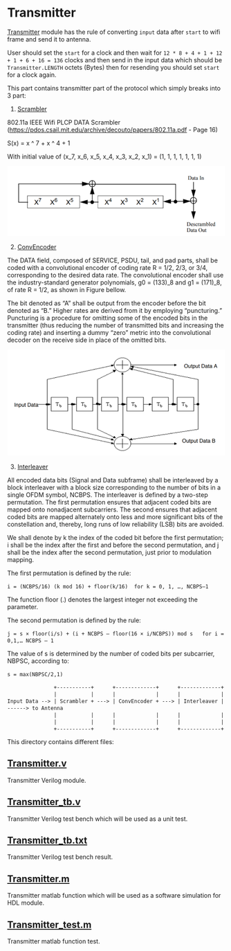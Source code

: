 # Transmitter
[Transmitter](https://github.com/sadrasabouri/802.11a/tree/master/Hardware/Transmitter/Transmitter.v) module has the rule of converting `input` data after `start` to wifi frame and send it to antenna.

User should set the `start` for a clock and then wait for `12 * 8 + 4 + 1 + 12 + 1 + 6 + 16 = 136` clocks and then send in the input data which should be `Transmitter.LENGTH` octets (Bytes) then for resending you should set `start` for a clock again.

This part contains transmitter part of the protocol which simply breaks into 3 part:

1. [Scrambler](https://github.com/sadrasabouri/802.11a/tree/master/Hardware/Transmitter/Scrambler)

802.11a IEEE Wifi PLCP DATA Scrambler (https://pdos.csail.mit.edu/archive/decouto/papers/802.11a.pdf - Page 16)

S(x) = x ^ 7 + x ^ 4 + 1

With initial value of (x_7, x_6, x_5, x_4, x_3, x_2, x_1) = (1, 1, 1, 1, 1, 1, 1) 


<img src="https://github.com/sadrasabouri/802.11a/blob/master/OtherFiles/Scrambler.PNG">

2. [ConvEncoder](https://github.com/sadrasabouri/802.11a/tree/master/Hardware/Transmitter/ConvEncoder)

The DATA field, composed of SERVICE, PSDU, tail, and pad parts, shall be coded with a convolutional encoder of coding rate R = 1/2, 2/3, or 3/4, corresponding to the desired data rate. The convolutional encoder shall use the industry-standard generator polynomials, g0 = (133)_8 and g1 = (171)_8, of rate R = 1/2, as shown in Figure bellow.

The bit denoted as “A” shall be output from the encoder before the bit denoted as “B.” Higher rates are derived from it by employing “puncturing.” Puncturing is a procedure for omitting some of the encoded bits in the transmitter (thus reducing the number of transmitted bits and increasing the coding rate) and inserting a dummy “zero” metric into the convolutional decoder on the receive side in place of the omitted bits.

<img src="https://github.com/sadrasabouri/802.11a/blob/master/OtherFiles/ConvEncoder.PNG">


3. [Interleaver](https://github.com/sadrasabouri/802.11a/tree/master/Hardware/Transmitter/ConvEncoder/Interleaver)

All encoded data bits (Signal and Data subframe) shall be interleaved by a block interleaver with a block size corresponding to the number of bits in a single OFDM symbol, NCBPS.
The interleaver is defined by a two-step permutation. The first permutation ensures that adjacent coded bits are mapped onto nonadjacent subcarriers. The second ensures that adjacent coded bits are mapped alternately onto less and more significant bits of the constellation and, thereby, long runs of low reliability (LSB) bits are avoided.

We shall denote by k the index of the coded bit before the first permutation; i shall be the index after the first and before the second permutation, and j shall be the index after the second permutation, just prior to modulation mapping.


The first permutation is defined by the rule:
```
i = (NCBPS/16) (k mod 16) + floor(k/16)  for k = 0, 1, …, NCBPS–1
```
The function floor (.) denotes the largest integer not exceeding the parameter.


The second permutation is defined by the rule:
```
j = s × floor(i/s) + (i + NCBPS – floor(16 × i/NCBPS)) mod s   for i = 0,1,… NCBPS – 1
```
The value of s is determined by the number of coded bits per subcarrier, NBPSC, according to:
```
s = max(NBPSC/2,1)
```


```
               +-----------+      +-------------+      +-------------+
               |           |      |             |      |             |
Input Data --> | Scrambler + ---> | ConvEncoder + ---> | Interleaver | ------> to Antenna
               |           |      |             |      |             |
               |           |      |             |      |             |
               +-----------+      +-------------+      +-------------+
```


This directory contains different files:

## [Transmitter.v](https://github.com/sadrasabouri/802.11a/tree/master/Hardware/Transmitter/Transmitter.v)
Transmitter Verilog module.

## [Transmitter_tb.v](https://github.com/sadrasabouri/802.11a/tree/master/Hardware/Transmitter/Transmitter_tb.v)
Transmitter Verilog test bench which will be used as a unit test.

## [Transmitter_tb.txt](https://github.com/sadrasabouri/802.11a/tree/master/Hardware/Transmitter/Transmitter_tb.txt)
Transmitter Verilog test bench result.

## [Transmitter.m](https://github.com/sadrasabouri/802.11a/tree/master/Hardware/Transmitter/Transmitter.m)
Transmitter matlab function which will be used as a software simulation for HDL module.

## [Transmitter_test.m](https://github.com/sadrasabouri/802.11a/tree/master/Hardware/Transmitter/Transmitter_test.m)
Transmitter matlab function test.
